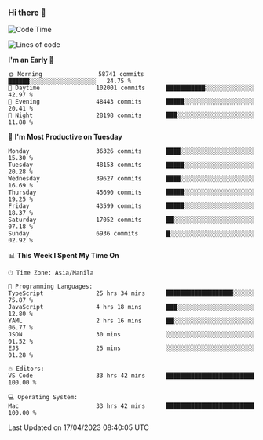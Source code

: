 ### Hi there 👋

<!--START_SECTION:waka-->
![Code Time](http://img.shields.io/badge/Code%20Time-3%2C851%20hrs%2037%20mins-blue)

![Lines of code](https://img.shields.io/badge/From%20Hello%20World%20I%27ve%20Written-98.4%20million%20lines%20of%20code-blue)

**I'm an Early 🐤** 

```text
🌞 Morning                58741 commits       ██████░░░░░░░░░░░░░░░░░░░   24.75 % 
🌆 Daytime                102001 commits      ███████████░░░░░░░░░░░░░░   42.97 % 
🌃 Evening                48443 commits       █████░░░░░░░░░░░░░░░░░░░░   20.41 % 
🌙 Night                  28198 commits       ███░░░░░░░░░░░░░░░░░░░░░░   11.88 % 
```
📅 **I'm Most Productive on Tuesday** 

```text
Monday                   36326 commits       ████░░░░░░░░░░░░░░░░░░░░░   15.30 % 
Tuesday                  48153 commits       █████░░░░░░░░░░░░░░░░░░░░   20.28 % 
Wednesday                39627 commits       ████░░░░░░░░░░░░░░░░░░░░░   16.69 % 
Thursday                 45690 commits       █████░░░░░░░░░░░░░░░░░░░░   19.25 % 
Friday                   43599 commits       █████░░░░░░░░░░░░░░░░░░░░   18.37 % 
Saturday                 17052 commits       ██░░░░░░░░░░░░░░░░░░░░░░░   07.18 % 
Sunday                   6936 commits        █░░░░░░░░░░░░░░░░░░░░░░░░   02.92 % 
```


📊 **This Week I Spent My Time On** 

```text
🕑︎ Time Zone: Asia/Manila

💬 Programming Languages: 
TypeScript               25 hrs 34 mins      ███████████████████░░░░░░   75.87 % 
JavaScript               4 hrs 18 mins       ███░░░░░░░░░░░░░░░░░░░░░░   12.80 % 
YAML                     2 hrs 16 mins       ██░░░░░░░░░░░░░░░░░░░░░░░   06.77 % 
JSON                     30 mins             ░░░░░░░░░░░░░░░░░░░░░░░░░   01.52 % 
EJS                      25 mins             ░░░░░░░░░░░░░░░░░░░░░░░░░   01.28 % 

🔥 Editors: 
VS Code                  33 hrs 42 mins      █████████████████████████   100.00 % 

💻 Operating System: 
Mac                      33 hrs 42 mins      █████████████████████████   100.00 % 
```


 Last Updated on 17/04/2023 08:40:05 UTC
<!--END_SECTION:waka-->


<!--
**rad182/rad182** is a ✨ _special_ ✨ repository because its `README.md` (this file) appears on your GitHub profile.

Here are some ideas to get you started:

- 🔭 I’m currently working on ...
- 🌱 I’m currently learning ...
- 👯 I’m looking to collaborate on ...
- 🤔 I’m looking for help with ...
- 💬 Ask me about ...
- 📫 How to reach me: ...
- 😄 Pronouns: ...
- ⚡ Fun fact: ...
-->
